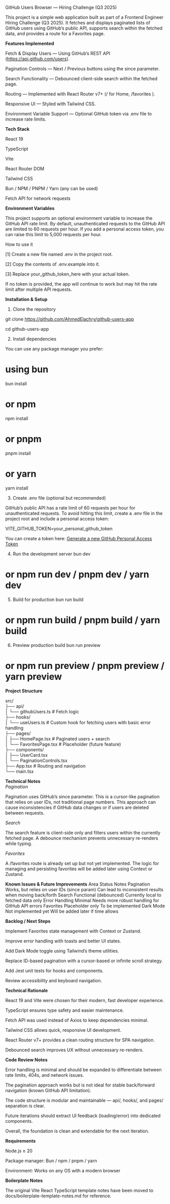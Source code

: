 GitHub Users Browser — Hiring Challenge (Q3 2025)

This project is a simple web application built as part of a Frontend Engineer Hiring Challenge (Q3 2025).
It fetches and displays paginated lists of GitHub users using GitHub’s public API, supports search within the fetched data, and provides a route for a Favorites page.

 **Features Implemented**

Fetch & Display Users — Using GitHub’s REST API (https://api.github.com/users).

Pagination Controls — Next / Previous buttons using the since parameter.

Search Functionality — Debounced client-side search within the fetched page.

Routing — Implemented with React Router v7+ (/ for Home, /favorites ).

Responsive UI — Styled with Tailwind CSS.

Environment Variable Support — Optional GitHub token via .env file to increase rate limits.

 **Tech Stack**

React 19

TypeScript

Vite

React Router DOM

Tailwind CSS

Bun / NPM / PNPM / Yarn (any can be used)

Fetch API for network requests

**Environment Variables**

This project supports an optional environment variable to increase the GitHub API rate limit.
By default, unauthenticated requests to the GitHub API are limited to 60 requests per hour.
If you add a personal access token, you can raise this limit to 5,000 requests per hour.

How to use it

[1] Create a new file named .env in the project root.

[2] Copy the contents of .env.example into it.

[3] Replace your_github_token_here with your actual token.

If no token is provided, the app will continue to work but may hit the rate limit after multiple API requests.

 **Installation & Setup**
1. Clone the repository

git clone https://github.com/AhmedElachry/github-users-app

cd github-users-app

2. Install dependencies

You can use any package manager you prefer:

# using bun
bun install

# or npm
npm install

# or pnpm
pnpm install

# or yarn
yarn install

3. Create .env file (optional but recommended)

GitHub’s public API has a rate limit of 60 requests per hour for unauthenticated requests.
To avoid hitting this limit, create a .env file in the project root and include a personal access token:

VITE_GITHUB_TOKEN=your_personal_github_token


You can create a token here:
[ Generate a new GitHub Personal Access Token](https://github.com/settings/tokens)

4. Run the development server
bun dev
# or npm run dev / pnpm dev / yarn dev

5. Build for production
bun run build
# or npm run build / pnpm build / yarn build

6. Preview production build
bun run preview
# or npm run preview / pnpm preview / yarn preview

 **Project Structure**

src/  
├── api/  
│ └── githubUsers.ts # Fetch logic  
├── hooks/  
│ └── useUsers.ts # Custom hook for fetching users with basic error handling  
├── pages/  
│ ├── HomePage.tsx # Paginated users + search  
│ └── FavoritesPage.tsx # Placeholder (future feature)  
├── components/  
│ ├── UserCard.tsx  
│ └── PaginationControls.tsx  
├── App.tsx # Routing and navigation  
└── main.tsx  

 **Technical Notes**  
*Pagination*

Pagination uses GitHub’s since parameter.
This is a cursor-like pagination that relies on user IDs, not traditional page numbers.
This approach can cause inconsistencies if GitHub data changes or if users are deleted between requests.

*Search*

The search feature is client-side only and filters users within the currently fetched page.
A debounce mechanism prevents unnecessary re-renders while typing.

*Favorites*

A /favorites route is already set up but not yet implemented.
The logic for managing and persisting favorites will be added later using Context or Zustand.

 **Known Issues & Future Improvements**
Area Status Notes
Pagination Works, but relies on user IDs (since param) Can lead to inconsistent results when moving back/forth
Search Functional (debounced) Currently local to fetched data only
Error Handling Minimal Needs more robust handling for GitHub API errors
Favorites Placeholder only To be implemented
Dark Mode Not implemented yet Will be added later if time allows

 **Backlog / Next Steps**

Implement Favorites state management with Context or Zustand.

Improve error handling with toasts and better UI states.

Add Dark Mode toggle using Tailwind’s theme utilities.

Replace ID-based pagination with a cursor-based or infinite scroll strategy.

Add Jest unit tests for hooks and components.

Review accessibility and keyboard navigation.

 **Technical Rationale**

React 19 and Vite were chosen for their modern, fast developer experience.

TypeScript ensures type safety and easier maintenance.

Fetch API was used instead of Axios to keep dependencies minimal.

Tailwind CSS allows quick, responsive UI development.

React Router v7+ provides a clean routing structure for SPA navigation.

Debounced search improves UX without unnecessary re-renders.

 **Code Review Notes**

Error handling is minimal and should be expanded to differentiate between rate limits, 404s, and network issues.

The pagination approach works but is not ideal for stable back/forward navigation (known GitHub API limitation).

The code structure is modular and maintainable — api/, hooks/, and pages/ separation is clear.

Future iterations should extract UI feedback (loading/error) into dedicated components.

Overall, the foundation is clean and extendable for the next iteration.

 **Requirements**

Node.js ≥ 20

Package manager: Bun / npm / pnpm / yarn

Environment: Works on any OS with a modern browser

 **Boilerplate Notes**

The original Vite React TypeScript template notes have been moved to
docs/boilerplate-template-notes.md for reference.